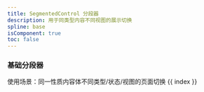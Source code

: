 ```yaml
---
title: SegmentedControl 分段器
description: 用于同类型内容不同视图的展示切换
spline: base
isComponent: true
toc: false
---
```


### 基础分段器

使用场景：同一性质内容体不同类型/状态/视图的页面切换
{{ index }}
